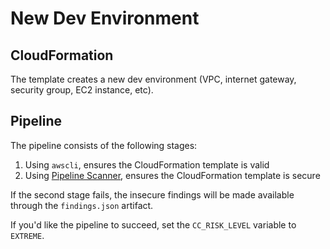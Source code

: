 # New Dev Environment
## CloudFormation

The template creates a new dev environment (VPC, internet gateway, security group, EC2 instance, etc).

## Pipeline

The pipeline consists of the following stages:

1. Using `awscli`, ensures the CloudFormation template is valid
2. Using [Pipeline Scanner](https://github.com/OzNetNerd/Cloud-Conformity-Pipeline-Scanner), ensures the CloudFormation template is secure

If the second stage fails, the insecure findings will be made available through the `findings.json` artifact.

If you'd like the pipeline to succeed, set the `CC_RISK_LEVEL` variable to `EXTREME`. 